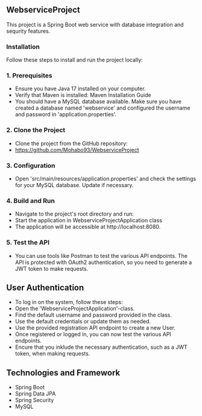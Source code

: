 ## WebserviceProject
This project is a Spring Boot web service with database integration and sequrity features.
### Installation
Follow these steps to install and run the project locally:
### 1. Prerequisites
* Ensure you have Java 17 installed on your computer.
* Verify that Maven is installed: Maven Installation Guide
* You should have a MySQL database available. Make sure you have created a database named 'webservice' and configured the username and password in 'application.properties'.
### 2. Clone the Project
* Clone the project from the GitHub repository: 
* https://github.com/Mohabo93/WebserviceProject
### 3. Configuration
* Open 'src/main/resources/application.properties' and check the settings for your MySQL database. Update if necessary.
### 4. Build and Run
* Navigate to the project's root directory and run: 
* Start the application in WebserviceProjectApplication class
* The application will be accessible at http://localhost:8080.
### 5. Test the API
* You can use tools like Postman to test the various API endpoints. The API is protected with OAuth2 authentication, so you need to generate a JWT token to make requests.
## User Authentication
* To log in on the system, follow these steps: 
* Open the 'WebserviceProjectApplication'-class.
* Find the default username and password provided in the class.
* Use the default credentials or update them as needed.
* Use the provided registration API endpoint to create a new User.
* Once registered or logged in, you can now test the various API endpoints.
* Encure that you inklude the necessary authentication, such as a JWT token, when making requests.
## Technologies and Framework
* Spring Boot
* Spring Data JPA
* Spring Security
* MySQL
